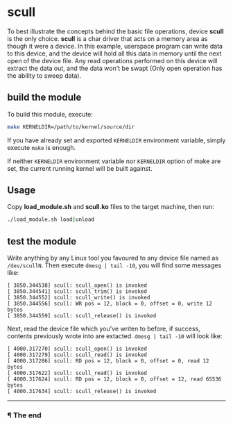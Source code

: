 # scull

To best illustrate the concepts behind the basic file operations, device
**scull** is the only choice. **scull** is a char driver that acts on a memory
area as though it were a device. In this example, userspace program can write
data to this device, and the device will hold all this data in memory until
the next open of the device file. Any read operations performed on this device
will extract the data out, and the data won't be swapt (Only open operation
has the ability to sweep data).

## build the module

To build this module, execute:

```bash
make KERNELDIR=/path/to/kernel/source/dir
```

If you have already set and exported `KERNELDIR` environment variable, simply
execute `make` is enough.

If neither `KERNELDIR` environment variable nor `KERNELDIR` option of make
are set, the current running kernel will be built against.

## Usage

Copy **load_module.sh** and **scull.ko** files to the target machine, then run:

```bash
./load_module.sh load|unload
```

## test the module

Write anything by any Linux tool you favoured to any device file named as
`/dev/scullN`. Then execute `dmesg | tail -10`, you will find some messages
like:

```
[ 3850.344538] scull: scull_open() is invoked
[ 3850.344541] scull: scull_trim() is invoked
[ 3850.344552] scull: scull_write() is invoked
[ 3850.344556] scull: WR pos = 12, block = 0, offset = 0, write 12 bytes
[ 3850.344559] scull: scull_release() is invoked
```

Next, read the device file which you've writen to before, if success, contents
previously wrote into are extacted. `dmesg | tail -10` will look like:

```
[ 4000.317270] scull: scull_open() is invoked
[ 4000.317279] scull: scull_read() is invoked
[ 4000.317286] scull: RD pos = 12, block = 0, offset = 0, read 12 bytes
[ 4000.317622] scull: scull_read() is invoked
[ 4000.317624] scull: RD pos = 12, block = 0, offset = 12, read 65536 bytes
[ 4000.317634] scull: scull_release() is invoked
```

---

### ¶ The end
